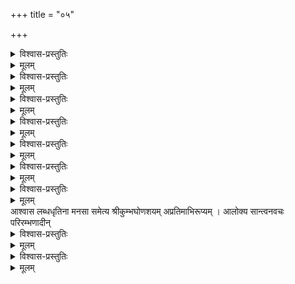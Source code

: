 +++
title = "०५"

+++

<details><summary>विश्वास-प्रस्तुतिः</summary>

आद्ये मुनिः स शतकस्य तु पञ्चमस्य  
श्रेयः स्वकीयहितबोधनम् ईक्षमाणः।  
एतद्विरोधि बहुलस्य ममात्र हेतुः  
शौरेः कृपैव महतीति शशंस भूयः ॥ ५–१ ॥
</details>

<details><summary>मूलम्</summary>

आद्ये मुनिः स शतकस्य तु पञ्चमस्य  
श्रेयः स्वकीयहितबोधनम् ईक्षमाणः।  
एतद्विरोधि बहुलस्य ममात्र हेतुः  
शौरेः कृपैव महतीति शशंस भूयः ॥ ५–१ ॥
</details>

<details><summary>विश्वास-प्रस्तुतिः</summary>

आत्मोपदेशविभवैः शमिताघबृन्दम्  
आरब्ध वैष्णवसमृद्धि समिध्यमानम् ।  
आलोकयन् क्षितितलं कलिनाप्यधृष्यम्  
आशास्त मङ्गलम् अमुष्य मुनिर् द्वितीये ॥ ५–२ ॥
</details>

<details><summary>मूलम्</summary>

आत्मोपदेशविभवैः शमिताघबृन्दम्  
आरब्ध वैष्णवसमृद्धि समिध्यमानम् ।  
आलोकयन् क्षितितलं कलिनाप्यधृष्यम्  
आशास्त मङ्गलम् अमुष्य मुनिर् द्वितीये ॥ ५–२ ॥
</details>

<details><summary>विश्वास-प्रस्तुतिः</summary>

पूर्वानुसम्हित मनोहर शौरिमूर्तेः  
संश्लेषलोलहृदयस् तदलाभखिन्नः ।  
लाभे स्वयत्नमपि कर्तुम् इयेष दुःखाद्  
भार्यादशां च परिगृह्य मुनिस् तृतीये ॥ ५–३ ॥
</details>

<details><summary>मूलम्</summary>

पूर्वानुसम्हित मनोहर शौरिमूर्तेः  
संश्लेषलोलहृदयस् तदलाभखिन्नः ।  
लाभे स्वयत्नमपि कर्तुम् इयेष दुःखाद्  
भार्यादशां च परिगृह्य मुनिस् तृतीये ॥ ५–३ ॥
</details>

<details><summary>विश्वास-प्रस्तुतिः</summary>

तां च त्वरां विदधती सकलेन्द्रियाणाम्  
आच्छादिका सविधगांश्च विसञ्ज्ञयन्ती ।  
वेलातिगा विरहिणीत्व जुषो मुनेस्तु  
मोहाह्वया रजनिर् अभ्युदिता चतुर्थे ॥ ५–४ ॥
</details>

<details><summary>मूलम्</summary>

तां च त्वरां विदधती सकलेन्द्रियाणाम्  
आच्छादिका सविधगांश्च विसञ्ज्ञयन्ती ।  
वेलातिगा विरहिणीत्व जुषो मुनेस्तु  
मोहाह्वया रजनिर् अभ्युदिता चतुर्थे ॥ ५–४ ॥
</details>

<details><summary>विश्वास-प्रस्तुतिः</summary>

तादृक् स्वमोहगलने सति भावनाया  
भूम्ना हरेर् अवयवाभरणादिदृष्ट्या ।  
प्रत्यक्षतस् तदनुभूत्यानवाप्तितश्च  
प्रीत्या शुचा मुनिरयुज्यत पञ्चमे सः ॥ ५–५ ॥
</details>

<details><summary>मूलम्</summary>

तादृक् स्वमोहगलने सति भावनाया  
भूम्ना हरेर् अवयवाभरणादिदृष्ट्या ।  
प्रत्यक्षतस् तदनुभूत्यानवाप्तितश्च  
प्रीत्या शुचा मुनिरयुज्यत पञ्चमे सः ॥ ५–५ ॥
</details>

<details><summary>विश्वास-प्रस्तुतिः</summary>

शोकं च तम् परिजिहीर्षुर् इवाखिलानां  
सर्गादि कर्तुर् अनुकाररसेन शौरेः ।  
तस्य प्रवृत्तिर् अखिलाचरिता मयेति  
तद्भावभावितमना मुनिराह षष्ठे ॥ ५–६ ॥
</details>

<details><summary>मूलम्</summary>

शोकं च तम् परिजिहीर्षुर् इवाखिलानां  
सर्गादि कर्तुर् अनुकाररसेन शौरेः ।  
तस्य प्रवृत्तिर् अखिलाचरिता मयेति  
तद्भावभावितमना मुनिराह षष्ठे ॥ ५–६ ॥
</details>


<details><summary>विश्वास-प्रस्तुतिः</summary>

एवं च सो ऽनधिगताभिमतस् तदाप्तौ  
नारायणाद् इतरसाधनशून्यतां स्वाम् ।  
तस्मै निवेद्य तदुपायधियैव किञ्चिद्  
आश्वस्तवान् अथ मुनिः किल सप्तमेन ॥ ५–७ ॥
</details>

<details><summary>मूलम्</summary>

एवं च सो ऽनधिगताभिमतस् तदाप्तौ  
नारायणाद् इतरसाधनशून्यतां स्वाम् ।  
तस्मै निवेद्य तदुपायधियैव किञ्चिद्  
आश्वस्तवान् अथ मुनिः किल सप्तमेन ॥ ५–७ ॥
</details>
आश्वास लब्धधृतिना मनसा समेत्य  
श्रीकुम्भघोणशयम् अप्रतिमाभिरूप्यम् ।  
आलोक्य सान्त्वनवचः परिरम्भणादीन्  


<details><summary>विश्वास-प्रस्तुतिः</summary>

अप्राप्तवान् मुनिर् अखिद्यत सोऽष्टमेन ॥ ५–८ ॥  
अन्यम् मुनिः प्रतिहतस् तत एव खेदाद्  
गन्तुम् प्रवृत्तमनसापि तु दिव्यदेशम् ।  
तद्भोग्यताम् अभिदधत् तदधीशपादौ  
यायां कदा इत्यकथयन् नवमे सदैन्यम्॥ ५–९ ॥
</details>

<details><summary>मूलम्</summary>

अप्राप्तवान् मुनिर् अखिद्यत सोऽष्टमेन ॥ ५–८ ॥  
अन्यम् मुनिः प्रतिहतस् तत एव खेदाद्  
गन्तुम् प्रवृत्तमनसापि तु दिव्यदेशम् ।  
तद्भोग्यताम् अभिदधत् तदधीशपादौ  
यायां कदा इत्यकथयन् नवमे सदैन्यम्॥ ५–९ ॥
</details>

<details><summary>विश्वास-प्रस्तुतिः</summary>

आर्चां च मौननियताम् अपहाय शौरेर्  
आलापभोग्यविभवे पुनरागतोऽसौ ।  
चित्तस्य तद्गुणगणस्मरणे निजस्य  
शैथिल्यविघ्नशमनं तम् अयाचतन्त्ये ॥ ५–१० ॥
</details>

<details><summary>मूलम्</summary>

आर्चां च मौननियताम् अपहाय शौरेर्  
आलापभोग्यविभवे पुनरागतोऽसौ ।  
चित्तस्य तद्गुणगणस्मरणे निजस्य  
शैथिल्यविघ्नशमनं तम् अयाचतन्त्ये ॥ ५–१० ॥
</details>
